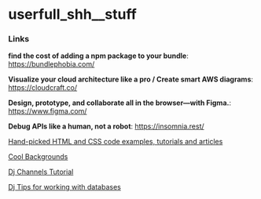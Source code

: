# userfull_shh__stuff


### Links

__find the cost of adding a npm package to your bundle__: https://bundlephobia.com/

__Visualize your cloud architecture like a pro / Create smart AWS diagrams__: https://cloudcraft.co/

__Design, prototype, and collaborate all in the browser—with Figma.__: https://www.figma.com/

__Debug APIs like a human, not a robot__: https://insomnia.rest/

[Hand-picked HTML and CSS code examples, tutorials and articles](https://freefrontend.com/)

[Cool Backgrounds](https://coolbackgrounds.io/)

[Dj Channels Tutorial](https://www.tutorialdocs.com/)

[Dj Tips for working with databases](https://python.works-hub.com/learn/9-django-tips-for-working-with-databases-f48d8?utm_source=reddit&utm_medium=organicsocial&utm_campaign=j.kaplan)
